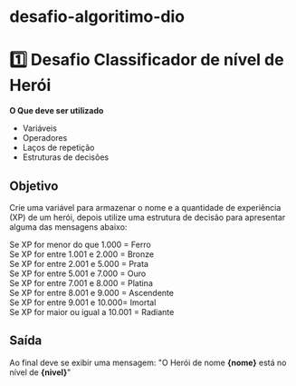 # desafio-algoritimo-dio
# 1️⃣ Desafio Classificador de nível de Herói

**O Que deve ser utilizado**

- Variáveis
- Operadores
- Laços de repetição
- Estruturas de decisões

## Objetivo

Crie uma variável para armazenar o nome e a quantidade de experiência (XP) de um herói, depois utilize uma estrutura de decisão para apresentar alguma das mensagens abaixo:

Se XP for menor do que 1.000 = Ferro <br/>
Se XP for entre 1.001 e 2.000 = Bronze <br/>
Se XP for entre 2.001 e 5.000 = Prata <br/>
Se XP for entre 5.001 e 7.000 = Ouro <br/>
Se XP for entre 7.001 e 8.000 = Platina <br/>
Se XP for entre 8.001 e 9.000 = Ascendente <br/>
Se XP for entre 9.001 e 10.000= Imortal <br/>
Se XP for maior ou igual a 10.001 = Radiante <br/>

## Saída

Ao final deve se exibir uma mensagem:
"O Herói de nome **{nome}** está no nível de **{nivel}**"